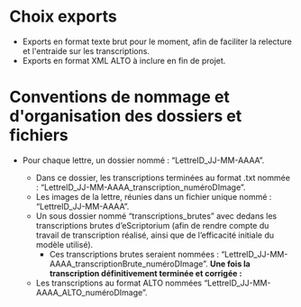 # Choix exports

- Exports en format texte brut pour le moment, afin de faciliter la relecture et l'entraide sur les transcriptions. 
- Exports en format XML ALTO à inclure en fin de projet.

# Conventions de nommage et d'organisation des dossiers et fichiers

- Pour chaque lettre, un dossier nommé : “LettreID_JJ-MM-AAAA”.

	- Dans ce dossier, les transcriptions terminées au format .txt nommée : “LettreID_JJ-MM-AAAA_transcription_numéroDImage”.
	- Les images de la lettre, réunies dans un fichier unique nommé : “LettreID_JJ-MM-AAAA”.
	- Un sous dossier nommé “transcriptions_brutes” avec dedans les transcriptions brutes d’eScriptorium (afin de rendre compte du travail de transcription réalisé, ainsi que de l’efficacité initiale du modèle utilisé).
		- Ces transcriptions brutes seraient nommées : “LettreID_JJ-MM-AAAA_transcriptionBrute_numéroDImage”.
	**Une fois la transcription définitivement terminée et corrigée :**
	- Les transcriptions au format ALTO nommées “LettreID_JJ-MM-AAAA_ALTO_numéroDImage”.
